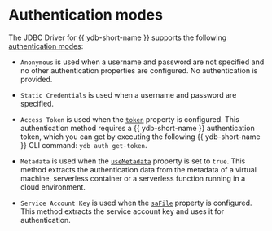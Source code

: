 # Authentication modes

The JDBC Driver for {{ ydb-short-name }} supports the following [authentication modes](../../ydb-sdk/auth.md):

* `Anonymous` is used when a username and password are not specified and no other authentication properties are configured. No authentication is provided.

* `Static Credentials` is used when a username and password are specified.

* `Access Token` is used when the [`token`](properties.md#token) property is configured. This authentication method requires a {{ ydb-short-name }} authentication token, which you can get by executing the following {{ ydb-short-name }} CLI command: `ydb auth get-token`.

* `Metadata` is used when the [`useMetadata`](properties.md#useMetadata) property is set to `true`. This method extracts the authentication data from the metadata of a virtual machine, serverless container or a serverless function running in a cloud environment.

* `Service Account Key` is used when the [`saFile`](properties.md#saFile) property is configured. This method extracts the service account key and uses it for authentication.